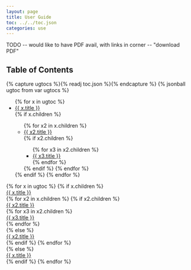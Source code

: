 ```yaml
---
layout: page
title: User Guide
toc: ../../toc.json
categories: use
---
```


TODO -- would like to have PDF avail, with links in corner -- "download PDF"

## Table of Contents

{% capture ugtocs %}{% readj toc.json %}{% endcapture %}
{% jsonball ugtoc from var ugtocs %}

<div id="ug_toc_lists">
<ul>
{% for x in ugtoc %}
	<li><a class='toc' href="{{ x.file }}">{{ x.title }}</a></li>
	{% if x.children %}
		<ul>
		{% for x2 in x.children %}
			<li><a class='toc' href="{{ x2.file }}">{{ x2.title }}</a></li>
			{% if x2.children %}
				<ul>
				{% for x3 in x2.children %}
					<li><a class='toc' href="{{ x3.file }}">{{ x3.title }}</a></li>
				{% endfor %}
				</ul>
			{% endif %}
		{% endfor %}
		</ul>
	{% endif %}
{% endfor %} 
</ul>
</div>


<div id="ug_toc">
    <div id="accordionish">
{% for x in ugtoc %}
  {% if x.children %}
      <div class="accordiable toc1 {% if page.url == x.file %}toc-active{% endif %}"><a href="{{ x.file }}">{{ x.title }}</a></div>
          <div>
    {% for x2 in x.children %}
      {% if x2.children %}
        <div class="accordiable toc2 {% if page.url == x2.file %}toc-active{% endif %}"><a href="{{ x2.file }}">{{ x2.title }}</a></div>
            <div>
        {% for x3 in x2.children %}
          <div class="unaccordiable toc3 {% if page.url == x3.file %}toc-active{% endif %}"><a href="{{ x3.file }}">{{ x3.title }}</a></div>
        {% endfor %}
            </div>
      {% else %}
        <div class="unaccordiable toc2 {% if page.url == x2.file %}toc-active{% endif %}"><a href="{{ x2.file }}">{{ x2.title }}</a></div>
      {% endif %}
    {% endfor %}
          </div>
  {% else %}
      <div class="unaccordiable toc1 {% if page.url == x.file %}toc-active{% endif %}"><a href="{{ x.file }}">{{ x.title }}</a></div>
  {% endif %}
{% endfor %} 
</div>

